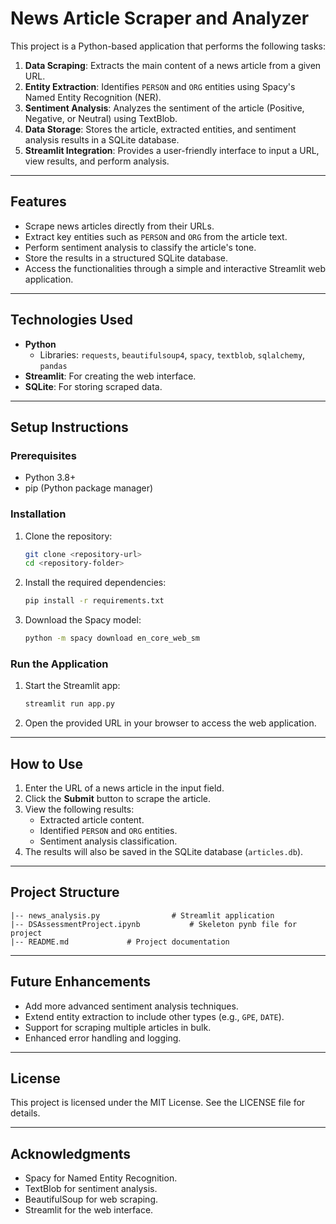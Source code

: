 # News Article Scraper and Analyzer

This project is a Python-based application that performs the following tasks:

1. **Data Scraping**: Extracts the main content of a news article from a given URL.
2. **Entity Extraction**: Identifies `PERSON` and `ORG` entities using Spacy's Named Entity Recognition (NER).
3. **Sentiment Analysis**: Analyzes the sentiment of the article (Positive, Negative, or Neutral) using TextBlob.
4. **Data Storage**: Stores the article, extracted entities, and sentiment analysis results in a SQLite database.
5. **Streamlit Integration**: Provides a user-friendly interface to input a URL, view results, and perform analysis.

---

## Features

- Scrape news articles directly from their URLs.
- Extract key entities such as `PERSON` and `ORG` from the article text.
- Perform sentiment analysis to classify the article's tone.
- Store the results in a structured SQLite database.
- Access the functionalities through a simple and interactive Streamlit web application.

---

## Technologies Used

- **Python**
  - Libraries: `requests`, `beautifulsoup4`, `spacy`, `textblob`, `sqlalchemy`, `pandas`
- **Streamlit**: For creating the web interface.
- **SQLite**: For storing scraped data.

---

## Setup Instructions

### Prerequisites

- Python 3.8+
- pip (Python package manager)

### Installation

1. Clone the repository:
   ```bash
   git clone <repository-url>
   cd <repository-folder>
   ```

2. Install the required dependencies:
   ```bash
   pip install -r requirements.txt
   ```

3. Download the Spacy model:
   ```bash
   python -m spacy download en_core_web_sm
   ```

### Run the Application

1. Start the Streamlit app:
   ```bash
   streamlit run app.py
   ```

2. Open the provided URL in your browser to access the web application.

---

## How to Use

1. Enter the URL of a news article in the input field.
2. Click the **Submit** button to scrape the article.
3. View the following results:
   - Extracted article content.
   - Identified `PERSON` and `ORG` entities.
   - Sentiment analysis classification.
4. The results will also be saved in the SQLite database (`articles.db`).

---

## Project Structure

```
|-- news_analysis.py                # Streamlit application
|-- DSAssessmentProject.ipynb           # Skeleton pynb file for project
|-- README.md             # Project documentation
```

---

## Future Enhancements

- Add more advanced sentiment analysis techniques.
- Extend entity extraction to include other types (e.g., `GPE`, `DATE`).
- Support for scraping multiple articles in bulk.
- Enhanced error handling and logging.

---

## License

This project is licensed under the MIT License. See the LICENSE file for details.

---

## Acknowledgments

- Spacy for Named Entity Recognition.
- TextBlob for sentiment analysis.
- BeautifulSoup for web scraping.
- Streamlit for the web interface.
